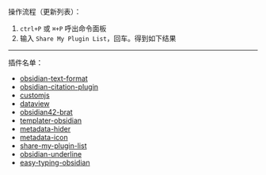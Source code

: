 操作流程（更新列表）：
1. `ctrl+P` 或 `⌘+P` 呼出命令面板
2. 输入 `Share My Plugin List`，回车。得到如下结果

---

插件名单：

- [obsidian-text-format](https://obsidian.md/plugins?id=obsidian-text-format)
- [obsidian-citation-plugin](https://obsidian.md/plugins?id=obsidian-citation-plugin)
- [customjs](https://obsidian.md/plugins?id=customjs)
- [dataview](https://obsidian.md/plugins?id=dataview)
- [obsidian42-brat](https://obsidian.md/plugins?id=obsidian42-brat)
- [templater-obsidian](https://obsidian.md/plugins?id=templater-obsidian)
- [metadata-hider](https://github.com/Benature/obsidian-metadata-hider)
- [metadata-icon](https://github.com/Benature/obsidian-metadata-icon)
- [share-my-plugin-list](https://github.com/Benature/obsidian-share-my-plugin-list)
- [obsidian-underline](https://obsidian.md/plugins?id=obsidian-underline)
- [easy-typing-obsidian](https://obsidian.md/plugins?id=easy-typing-obsidian)
